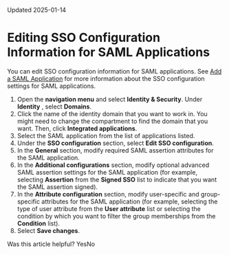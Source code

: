 Updated 2025-01-14
# Editing SSO Configuration Information for SAML Applications
You can edit SSO configuration information for SAML applications. 
See [Add a SAML Application](https://docs.oracle.com/en-us/iaas/Content/Identity/applications/add-saml-application.htm#add-saml-application "Create a Security Assertion Markup Language \(SAML\) application and grant it to users so that your users can single sign-on \(SSO\) into your SaaS applications that support SAML for SSO.") for more information about the SSO configuration settings for SAML applications.
  1. Open the **navigation menu** and select **Identity & Security**. Under **Identity** , select **Domains**. 
  2. Click the name of the identity domain that you want to work in. You might need to change the compartment to find the domain that you want. Then, click **Integrated applications**.
  3. Select the SAML application from the list of applications listed.
  4. Under the **SSO configuration** section, select **Edit SSO configuration**.
  5. In the **General** section, modify required SAML assertion attributes for the SAML application.
  6. In the **Additional configurations** section, modify optional advanced SAML assertion settings for the SAML application (for example, selecting **Assertion** from the **Signed SSO** list to indicate that you want the SAML assertion signed).
  7. In the **Attribute configuration** section, modify user-specific and group-specific attributes for the SAML application (for example, selecting the type of user attribute from the **User attribute** list or selecting the condition by which you want to filter the group memberships from the **Condition** list).
  8. Select **Save changes**.


Was this article helpful?
YesNo

